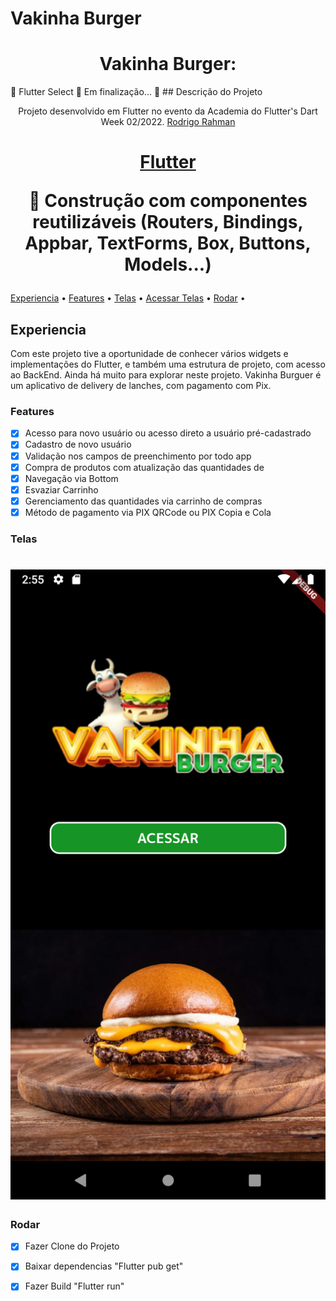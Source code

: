 
# Vakinha Burger 
<h1 align="center">Vakinha Burger: </h1>
	🚧  Flutter Select 🚀 Em finalização...  🚧
## Descrição do Projeto
<p align="center">Projeto desenvolvido em Flutter no evento da Academia do Flutter's Dart Week 02/2022.
<a href="http://academiadoflutter.com.br//">Rodrigo Rahman</a>
 </p>
<h1 align="center">
    <a href="https://pub.dev/"> Flutter</a>
	<p align="center">🚀 Construção com componentes reutilizáveis (Routers, Bindings, Appbar, TextForms, Box, Buttons, Models...)</p>
	<p align="center">
	<h4 align="center"> 

</h4>
 <a href="#Experiencia">Experiencia</a> •
 <a href="#Features">Features</a> •
 <a href="#Telas">Telas</a> • 
 <a href="#Acessar">Acessar Telas</a> •
 <a href="#Rodar">Rodar</a> • 
</p>

## Experiencia
Com este projeto tive a oportunidade de conhecer vários widgets e implementações do Flutter, e também uma estrutura de projeto, com acesso ao BackEnd.
Ainda há muito para explorar neste projeto.
Vakinha Burguer é um aplicativo de delivery de lanches, com pagamento com Pix.

### Features
- [x] Acesso para novo usuário ou acesso direto a usuário pré-cadastrado
- [x] Cadastro de novo usuário
- [x] Validação nos campos de preenchimento por todo app
- [x] Compra de produtos com atualização das quantidades de
- [x] Navegação via Bottom
- [x] Esvaziar Carrinho
- [x] Gerenciamento das quantidades via carrinho de compras
- [x] Método de pagamento via PIX QRCode ou PIX Copia e Cola

### Telas
<h1 align="center">
  <img alt="Acessar" title="#Acessar" src="./assets/images/acessar.png" />
</h1>

### Rodar
- [x] Fazer Clone do Projeto
- [x] Baixar dependencias "Flutter pub get"
- [x] Fazer Build "Flutter run"




